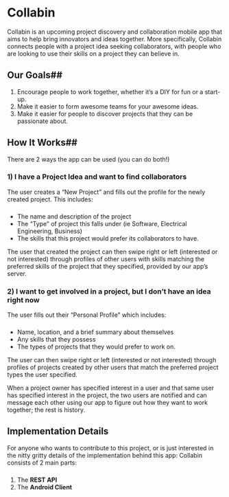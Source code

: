 # Collabin #

Collabin is an upcoming project discovery and collaboration mobile app that aims to help bring innovators and ideas together. More specifically, Collabin connects people with a project idea seeking collaborators, with people who are looking to use their skills on a project they can believe in.

## Our Goals##
1. Encourage people to work together, whether it’s a DIY for fun or a start-up. 
1. Make it easier to form awesome teams for your awesome ideas.
1. Make it easier for people to discover projects that they can be passionate about. 

## How It Works##

There are 2 ways the app can be used (you can do both!)

### 1)	I have a Project Idea and want to find collaborators ###
The user creates a “New Project” and fills out the profile for the newly created project. This includes:
### ###
* 	The name and description of the project
* 	The “Type” of project this falls under (ie Software, Electrical Engineering, Business)
* 	The skills that this project would prefer its collaborators to have.

The user that created the project can then swipe right or left (interested or not interested) through profiles of other users with skills matching the preferred skills of the project that they specified, provided by our app’s server.

### 2)	I want to get involved in a project, but I don’t have an idea right now ###
The user fills out their “Personal Profile” which includes:
### ###
* 	Name, location, and a brief summary about themselves
* 	Any skills that they possess 
* 	The types of projects that they would prefer to work on.

The user can then swipe right or left (interested or not interested) through profiles of projects created by other users that match the preferred project types the user specified.

When a project owner has specified interest in a user and that same user has specified interest in the project, the two users are notified and can message each other using our app to figure out how they want to work together; the rest is history.


## Implementation Details ##
For anyone who wants to contribute to this project, or is just interested in the nitty gritty details of the implementation behind this app:
Collabin consists of 2 main parts:
### ###
1. The **REST API**
2. The **Android Client**
